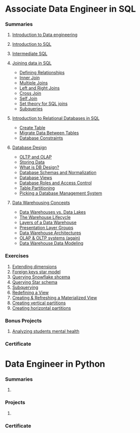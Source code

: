 # Associate Data Engineer in SQL
### Summaries
1. [Introduction to Data engineering](Courses/DE%20Asociate/1-Understanding%20DE/Understanding%20Data%20Engineering.md)

2. [Introduction to SQL](Courses/DE%20Asociate/2-Introduction%20to%20SQL/Intro%20to%20SQL.md)

3. [Intermediate SQL](Courses/DE%20Asociate/3-Intermediate%20SQL/Intermediate%20SQL.md)

4. [Joining data in SQL](Courses/DE%20Asociate/4-Joining%20data%20in%20SQL/Joining%20data%20in%20SQL.md)
    - [Defining Relationships](Courses/DE%20Asociate/4-Joining%20data%20in%20SQL/Joining%20data%20in%20SQL.md#defining-relationships)
    - [Inner Join](Courses/DE%20Asociate/4-Joining%20data%20in%20SQL/Joining%20data%20in%20SQL.md#inner-join)
    - [Multiple Joins](Courses/DE%20Asociate/4-Joining%20data%20in%20SQL/Joining%20data%20in%20SQL.md#multiple-joins)
    - [Left and Right Joins](Courses/DE%20Asociate/4-Joining%20data%20in%20SQL/Joining%20data%20in%20SQL.md#left-and-right-joins)
    - [Cross Join](Courses/DE%20Asociate/4-Joining%20data%20in%20SQL/Joining%20data%20in%20SQL.md#cross-join)
    - [Self Join](Courses/DE%20Asociate/4-Joining%20data%20in%20SQL/Joining%20data%20in%20SQL.md#self-join)
    - [Set theory for SQL joins](Courses/DE%20Asociate/4-Joining%20data%20in%20SQL/Joining%20data%20in%20SQL.md#set-theory-for-sql-joins)
    - [Subqueries](Courses/DE%20Asociate/4-Joining%20data%20in%20SQL/Joining%20data%20in%20SQL.md#subqueries)

5. [Introduction to Relational Databases in SQL](Courses/DE%20Asociate/5-Intro%20to%20RD%20in%20SQL/Intro%20to%20Relational%20Databases%20in%20SQL.md)
    - [Create Table](Courses/DE%20Asociate/5-Intro%20to%20RD%20in%20SQL/Intro%20to%20Relational%20Databases%20in%20SQL.md#create-table)
    - [Migrate Data Between Tables](Courses/DE%20Asociate/5-Intro%20to%20RD%20in%20SQL/Intro%20to%20Relational%20Databases%20in%20SQL.md#migrate-data-between-tables)
    - [Database Constraints](Courses/DE%20Asociate/5-Intro%20to%20RD%20in%20SQL/Intro%20to%20Relational%20Databases%20in%20SQL.md#database-constraints)

6. [Database Design](Courses/DE%20Asociate/6-DB%20design/Database%20Design.md)
    - [OLTP and OLAP](Courses/DE%20Asociate/6-DB%20design/Database%20Design.md#oltp-and-olap)
    - [Storing Data](Courses/DE%20Asociate/6-DB%20design/Database%20Design.md#storing-data)
    - [What is DB Design?](Courses/DE%20Asociate/6-DB%20design/Database%20Design.md#what-is-db-design)
    - [Database Schemas and Normalization](Courses/DE%20Asociate/6-DB%20design/Database%20Design.md#database-schemas-and-normalization)
    - [Database Views](Courses/DE%20Asociate/6-DB%20design/Database%20Design.md#database-views)
    - [Database Roles and Access Control](Courses/DE%20Asociate/6-DB%20design/Database%20Design.md#database-roles-and-access-control)
    - [Table Partitioning](Courses/DE%20Asociate/6-DB%20design/Database%20Design.md#table-partitioning)
    - [Picking a Database Management System](Courses/DE%20Asociate/6-DB%20design/Database%20Design.md#picking-a-database-management-system)

7. [Data Warehousing Concepts](Courses/DE%20Asociate/7-Data%20Warehousing/data-warehousing-concepts.md)
    - [Data Warehouses vs. Data Lakes](Courses/DE%20Asociate/7-Data%20Warehousing/data-warehousing-concepts.md#data-warehouses-vs-data-lakes)
    - [The Warehouse Lifecycle](Courses/DE%20Asociate/7-Data%20Warehousing/data-warehousing-concepts.md#the-warehouse-lifecycle)
    - [Layers of a Data Warehouse](Courses/DE%20Asociate/7-Data%20Warehousing/data-warehousing-concepts.md#layers-of-a-data-warehouse)
    - [Presentation Layer Groups](Courses/DE%20Asociate/7-Data%20Warehousing/data-warehousing-concepts.md#presentation-layer-groups)
    - [Data Warehouse Architectures](Courses/DE%20Asociate/7-Data%20Warehousing/data-warehousing-concepts.md#data-warehouse-architectures)
    - [OLAP & OLTP systems (again)](Courses/DE%20Asociate/7-Data%20Warehousing/data-warehousing-concepts.md#olap-and-oltp-systems)
    - [Data Warehouse Data Modeling](Courses/DE%20Asociate/7-Data%20Warehousing/data-warehousing-concepts.md#data-warehouse-data-modeling)

### Exercises
1. [Extending dimensions](Courses/DE%20Asociate/Exercises/extending-dimensions.md) <br>
2. [Foreign keys star model](Courses/DE%20Asociate/Exercises/foreign-keys-star-model.md) <br>
3. [Querying Snowflake shcema](Courses/DE%20Asociate/Exercises/querying-snowflake-schema.md) <br>
4. [Querying Star schema](Courses/DE%20Asociate/Exercises/querying-star-schema.md) <br>
5. [Subquerying](Courses/DE%20Asociate/Exercises/subquerying.md) <br>
6. [Redefining a View](Courses/DE%20Asociate/Exercises/redefining-a-view.md) <br>
7. [Creating & Refreshing a Materialized View](Courses/DE%20Asociate/Exercises/creating-and-refreshing-materialized-view.md) <br>
8. [Creating vertical partitions](Courses/DE%20Asociate/Exercises/creating-vertical-partitions.md) <br>
9. [Creating horizontal partitions](Courses/DE%20Asociate/Exercises/creating-horizontal-partitions.md) <br>

### Bonus Projects
1. [Analyzing students mental health](Courses/DE%20Asociate/Projects/analyzing-students-mental-health/exercise.md)

### Certificate


# Data Engineer in Python
### Summaries
1. 

### Projects
1. 

### Certificate
